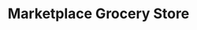 ---
title: "Marketplace Grocery Store"
url: /cokato/marketplace-grocery-store/
shop: supermarket
---
